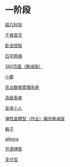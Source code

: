 # 一阶段
<a href="https://sinlko.github.io/day6--元素类型/code/html/超凡科技.html">超凡科技</a>

<a href="https://sinlko.github.io/day5--%E9%A1%B5%E9%9D%A2%E7%BB%83%E4%B9%A0/code/html/%E5%8D%83%E9%94%8B%E9%A6%96%E9%A1%B5.html">千锋首页</a>

<a href="https://sinlko.github.io/day4--%E7%9B%92%E5%AD%90%E6%A8%A1%E5%9E%8B/code/html/%E5%8D%A7%E9%BE%99%E9%A6%96%E9%A1%B5.html">卧龙控股</a>

<a href="https://sinlko.github.io/day4--%E7%9B%92%E5%AD%90%E6%A8%A1%E5%9E%8B/code/html/%E7%9F%B3%E5%AE%87%E7%BD%91%E7%BB%9C.html">石宇网络</a>

<a href="https://sinlko.github.io/day08%E5%9B%BE%E7%89%87%E6%95%B4%E5%90%88/html/360%E9%A1%B5%E9%9D%A2.html">360页面（删减版）</a>

<a href="https://sinlko.github.io/day09%E5%AE%BD%E9%AB%98%E8%87%AA%E9%80%82%E5%BA%94/code/html/%E5%B0%8F%E9%B9%BF.html">小鹿</a>

<a href="https://sinlko.github.io/day10--%E8%A1%A8%E6%A0%BC%E8%A1%A8%E5%8D%95%E7%9A%84%E8%A1%A5%E5%85%85/code/html/%E5%86%9C%E4%B8%9A%E7%AE%A1%E7%90%86%E7%B3%BB%E7%BB%9F.html">农业数据管理系统</a>

<a href="https://sinlko.github.io/day10--%E8%A1%A8%E6%A0%BC%E8%A1%A8%E5%8D%95%E7%9A%84%E8%A1%A5%E5%85%85/code/html/%E9%AB%98%E7%BA%A7%E8%A1%A8%E5%8D%95.html">高级表单</a>

<a href="https://sinlko.github.io/day11--HTML5%E5%8F%8ACSS3%E6%96%B0%E6%A0%87%E7%AD%BE/code/html/%E5%AE%89%E5%8D%93%E5%B0%8F%E4%BA%BA.html">安卓小人</a>

<a href="https://sinlko.github.io/day13-%E5%BC%B9%E6%80%A7%E7%9B%92%E5%AD%90/code/html/%E5%BC%B9%E6%80%A7%E7%9B%92%E9%A1%B5%E9%9D%A2%E7%BB%83%E4%B9%A0.html">弹性盒模型（作业）婚庆删减版</a>

<a href="https://sinlko.github.io/day13-%E5%BC%B9%E6%80%A7%E7%9B%92%E5%AD%90/code/html/%E9%AA%B0%E5%AD%90.html">骰子</a>

<a href="https://sinlko.github.io/day14--%E5%AA%92%E4%BD%93%E6%9F%A5%E8%AF%A2/code/html/allpyra.html">allpyra</a>

<a href="https://sinlko.github.io/day14--媒体查询/code/html/开源博客.html">开源博客</a>

<a href="sinlko.github.io/day14--媒体查询/code/html/支付宝.html">支付宝</a>
